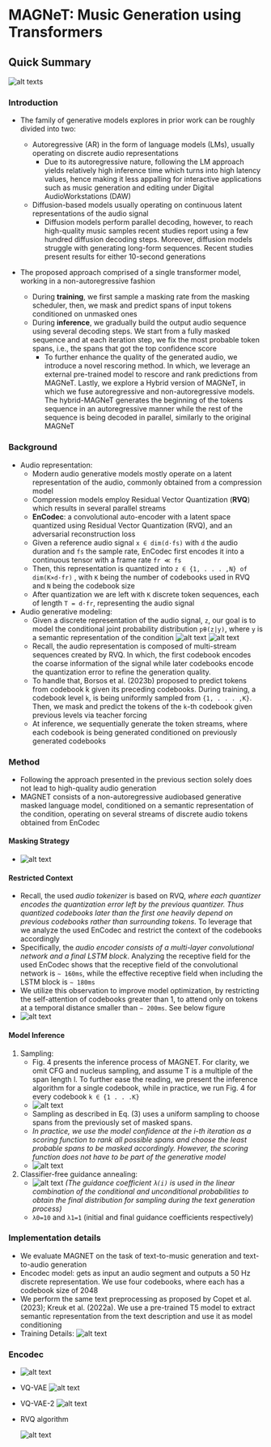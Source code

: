 # MAGNeT: Music Generation using Transformers

## Quick Summary
![alt texts](images/image.png)
### Introduction
* The family of generative models explores in prior work can be roughly divided into two:
    * Autoregressive (AR) in the form of language models (LMs), usually operating on discrete audio representations
        * Due to its autoregressive nature, following the LM approach yields relatively high
        inference time which turns into high latency values, hence making it less appalling for interactive
        applications such as music generation and editing under Digital AudioWorkstations (DAW)
    * Diffusion-based models usually operating on continuous latent representations of the audio signal
        * Diffusion models perform parallel decoding, however, to reach high-quality music samples recent studies report using a few hundred diffusion decoding steps. Moreover, diffusion models struggle with generating long-form sequences. Recent studies present results for either 10-second generations

* The proposed approach comprised of a single transformer
model, working in a non-autoregressive fashion
    * During **training**, we first sample a masking rate
from the masking scheduler, then, we mask and predict spans of input tokens conditioned on unmasked ones
    * During **inference**, we gradually build the output audio sequence using several decoding steps. We start from a fully masked sequence and at each iteration step, we fix the most probable token spans, i.e., the spans that got the top confidence score
        * To further enhance the quality of the generated audio, we introduce a novel rescoring method. In which, we leverage an external pre-trained model to rescore and rank predictions from MAGNeT. Lastly, we explore a Hybrid version of MAGNeT, in which we fuse autoregressive and non-autoregressive models. The hybrid-MAGNeT generates the beginning of the tokens sequence in an autoregressive manner while the rest of the sequence is being decoded in parallel, similarly to the original MAGNeT

### Background
* Audio representation:
    * Modern audio generative models mostly operate on a latent representation of the audio, commonly obtained from a compression model
    * Compression models employ Residual Vector Quantization (**RVQ**) which results in several parallel streams
    * **EnCodec**: a convolutional auto-encoder with a latent
    space quantized using Residual Vector Quantization (RVQ), and an adversarial reconstruction loss
    * Given a reference audio signal `x ∈ dim(d·fs)` with `d` the audio duration and `fs` the sample rate, EnCodec first encodes it into a continuous tensor with a frame rate `fr ≪ fs`
    * Then, this representation is quantized into `z ∈ {1, . . . ,N} of dim(K×d·fr)` , with `K` being the number of codebooks used in RVQ and `N` being the codebook size
    * After quantization we are left with `K` discrete token sequences, each of length `T = d·fr`, representing the audio signal
* Audio generative modeling:
    * Given a discrete representation of the audio signal, `z`, our goal is to model the conditional joint probability distribution `pθ(z|y)`, where `y` is a semantic representation of the condition
    ![alt text](images/image-1.png)
    ![alt text](images/image-2.png)
    * Recall, the audio representation is composed of multi-stream sequences created by RVQ. In which, the first codebook encodes the coarse information of the signal while later codebooks encode the
    quantization error to refine the generation quality. 
    * To handle that, Borsos et al. (2023b) proposed to predict tokens from codebook k given its preceding codebooks. During training, a codebook level `k`, is being uniformly sampled from `{1, . . . ,K}`. Then, we mask and predict the tokens of the `k`-th codebook given previous levels via teacher forcing
    * At inference, we sequentially generate the token
    streams, where each codebook is being generated conditioned on previously generated codebooks

### Method
* Following the approach presented in the previous section solely does not lead to high-quality audio generation
* MAGNET consists of a non-autoregressive audiobased
generative masked language model, conditioned on a semantic representation of the condition, operating on several streams of discrete audio tokens obtained from EnCodec
#### Masking Strategy
* ![alt text](images/image-3.png)
#### Restricted Context
* Recall, the used *audio tokenizer* is based on RVQ, *where each quantizer encodes the quantization error left by the previous quantizer. Thus quantized codebooks later than the first one heavily depend on previous codebooks rather than surrounding tokens*. To leverage that we analyze the used EnCodec and restrict the context of the codebooks accordingly
* Specifically, the *audio encoder consists of a multi-layer convolutional network and a final LSTM block*. Analyzing the receptive field for the used EnCodec shows that the receptive field of the convolutional network is `∼ 160ms`, while the effective receptive field when including the LSTM block is `∼ 180ms`
* We utilize this observation to improve model optimization, by restricting the self-attention of codebooks greater than 1, to attend only on tokens at a temporal distance smaller than `∼ 200ms`. See below figure
* ![alt text](images/image-4.png)
#### Model Inference
1. Sampling:
    * Fig. 4 presents the inference process of MAGNET. For clarity, we omit CFG and nucleus sampling,
    and assume T is a multiple of the span length l. To further ease the reading, we present the inference
    algorithm for a single codebook, while in practice, we run Fig. 4 for every codebook `k ∈ {1 . . .K}`
    * ![alt text](images/image-5.png)
    * Sampling as described in Eq. (3) uses a uniform sampling to choose spans from the previously set of masked spans. 
    * *In practice, we use the model confidence at the i-th iteration as a scoring function to rank all possible spans and choose the least probable spans to be masked accordingly. However, the scoring function does not have to be part of the generative model*
    * ![alt text](images/image-6.png)
2. Classifier-free guidance annealing:
    * ![alt text](images/image-7.png)
    *(The guidance coefficient `λ(i)` is used in the linear combination of the conditional and unconditional probabilities to obtain the final distribution for sampling during the text generation process)*
    * `λ0=10` and `λ1=1` (initial and final guidance coefficients respectively)

### Implementation details
* We evaluate MAGNET on the task of text-to-music generation and text-to-audio generation
* Encodec model: gets as input an audio segment and outputs a 50 Hz discrete representation.
We use four codebooks, where each has a codebook size of 2048
* We perform the same text preprocessing as proposed by Copet et al. (2023); Kreuk et al. (2022a). We use a pre-trained T5 model to extract semantic representation from the text description and use it
as model conditioning
* Training Details:
![alt text](images/image-8.png)

### Encodec
* ![alt text](images/image-9.png)
* VQ-VAE
![alt text](images/image-10.png)
* VQ-VAE-2
![alt text](images/image-11.png)

* RVQ algorithm

    ![alt text](images/image-12.png)
